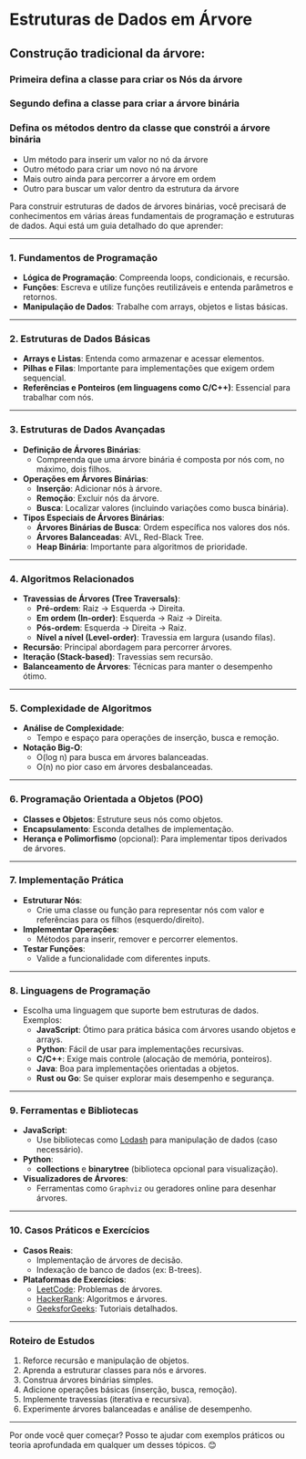 # Estruturas de Dados em Árvore

## Construção tradicional da árvore:
### Primeira defina a classe para criar os Nós da árvore
### Segundo defina a classe para criar a árvore binária
### Defina os métodos dentro da classe que constrói a árvore binária
- Um método para inserir um valor no nó da árvore
- Outro método para criar um novo nó na árvore
- Mais outro ainda para percorrer a árvore em ordem 
- Outro para buscar um valor dentro da estrutura da árvore



Para construir estruturas de dados de árvores binárias, você precisará de conhecimentos em várias áreas fundamentais de programação e estruturas de dados. Aqui está um guia detalhado do que aprender:

---

### **1. Fundamentos de Programação**
- **Lógica de Programação**: Compreenda loops, condicionais, e recursão.
- **Funções**: Escreva e utilize funções reutilizáveis e entenda parâmetros e retornos.
- **Manipulação de Dados**: Trabalhe com arrays, objetos e listas básicas.

---

### **2. Estruturas de Dados Básicas**
- **Arrays e Listas**: Entenda como armazenar e acessar elementos.
- **Pilhas e Filas**: Importante para implementações que exigem ordem sequencial.
- **Referências e Ponteiros (em linguagens como C/C++)**: Essencial para trabalhar com nós.

---

### **3. Estruturas de Dados Avançadas**
- **Definição de Árvores Binárias**:
  - Compreenda que uma árvore binária é composta por nós com, no máximo, dois filhos.
- **Operações em Árvores Binárias**:
  - **Inserção**: Adicionar nós à árvore.
  - **Remoção**: Excluir nós da árvore.
  - **Busca**: Localizar valores (incluindo variações como busca binária).
- **Tipos Especiais de Árvores Binárias**:
  - **Árvores Binárias de Busca**: Ordem específica nos valores dos nós.
  - **Árvores Balanceadas**: AVL, Red-Black Tree.
  - **Heap Binária**: Importante para algoritmos de prioridade.

---

### **4. Algoritmos Relacionados**
- **Travessias de Árvores (Tree Traversals)**:
  - **Pré-ordem**: Raiz → Esquerda → Direita.
  - **Em ordem (In-order)**: Esquerda → Raiz → Direita.
  - **Pós-ordem**: Esquerda → Direita → Raiz.
  - **Nível a nível (Level-order)**: Travessia em largura (usando filas).
- **Recursão**: Principal abordagem para percorrer árvores.
- **Iteração (Stack-based)**: Travessias sem recursão.
- **Balanceamento de Árvores**: Técnicas para manter o desempenho ótimo.

---

### **5. Complexidade de Algoritmos**
- **Análise de Complexidade**:
  - Tempo e espaço para operações de inserção, busca e remoção.
- **Notação Big-O**:
  - O(log n) para busca em árvores balanceadas.
  - O(n) no pior caso em árvores desbalanceadas.

---

### **6. Programação Orientada a Objetos (POO)**
- **Classes e Objetos**: Estruture seus nós como objetos.
- **Encapsulamento**: Esconda detalhes de implementação.
- **Herança e Polimorfismo** (opcional): Para implementar tipos derivados de árvores.

---

### **7. Implementação Prática**
- **Estruturar Nós**:
  - Crie uma classe ou função para representar nós com valor e referências para os filhos (esquerdo/direito).
- **Implementar Operações**:
  - Métodos para inserir, remover e percorrer elementos.
- **Testar Funções**:
  - Valide a funcionalidade com diferentes inputs.

---

### **8. Linguagens de Programação**
- Escolha uma linguagem que suporte bem estruturas de dados. Exemplos:
  - **JavaScript**: Ótimo para prática básica com árvores usando objetos e arrays.
  - **Python**: Fácil de usar para implementações recursivas.
  - **C/C++**: Exige mais controle (alocação de memória, ponteiros).
  - **Java**: Boa para implementações orientadas a objetos.
  - **Rust ou Go**: Se quiser explorar mais desempenho e segurança.

---

### **9. Ferramentas e Bibliotecas**
- **JavaScript**:
  - Use bibliotecas como [Lodash](https://lodash.com/) para manipulação de dados (caso necessário).
- **Python**:
  - **collections** e **binarytree** (biblioteca opcional para visualização).
- **Visualizadores de Árvores**:
  - Ferramentas como `Graphviz` ou geradores online para desenhar árvores.

---

### **10. Casos Práticos e Exercícios**
- **Casos Reais**:
  - Implementação de árvores de decisão.
  - Indexação de banco de dados (ex: B-trees).
- **Plataformas de Exercícios**:
  - [LeetCode](https://leetcode.com/): Problemas de árvores.
  - [HackerRank](https://www.hackerrank.com/): Algoritmos e árvores.
  - [GeeksforGeeks](https://www.geeksforgeeks.org/): Tutoriais detalhados.

---

### **Roteiro de Estudos**
1. Reforce recursão e manipulação de objetos.
2. Aprenda a estruturar classes para nós e árvores.
3. Construa árvores binárias simples.
4. Adicione operações básicas (inserção, busca, remoção).
5. Implemente travessias (iterativa e recursiva).
6. Experimente árvores balanceadas e análise de desempenho.

---

Por onde você quer começar? Posso te ajudar com exemplos práticos ou teoria aprofundada em qualquer um desses tópicos. 😊
